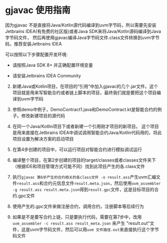 gjavac 使用指南
===================

因为gjavac 不是直接将Java/Kotlin源代码编译到uvm字节码，所以需要先安装Jetbrains IDEA(有免费的社区版)或者Java SDK来将Java/Kotlin源码编译到Java字节码文件，
然后再使用gjavac编译Java字节码文件.class文件转换到uvm字节码，推荐安装Jetbrains IDEA

可以按照以下步骤配置开发环境:

* 请按照Java SDK 8+ 并正确配置环境变量

* 请安装Jetbrains IDEA Community

2. 新建Java或Kotlin项目，在项目的“引用”中加入gjavac的几个.jar文件。这个项目就是用来写智能合约或者链上脚本的项目，最终我们就是要把这个项目编译到uvm字节码

3. 参照demo中例子，DemoContract1.java和DemoContract.kt是智能合约的例子。修改新建项目的源代码

4. 在同一个Java/Kotlin项目下或者新建一个引用刚才项目的新项目。
   这个项目是用来直接在Jetbrains IDEA中调试调用智能合约Java/Kotlin代码用的，将此项目设置为解决方案的启动项目

5. 在第4步创建的项目中，可以运行项目对智能合约进行模拟调试运行

6. 编译整个项目，在第2步创建的项目的target/classes或者classes文件夹下（根据IDE和项目管理方式可能不同）找到此项目产生的各.class文件

7. 执行`gjavac 第6步产生的合约相关的各class文件 -o result.ass`产生uvm汇编文件`result.ass`和合约元信息文件`result.meta.json`，然后使用`uvm_assembler -g result.ass result.meta.json`得到`result.gpc`文件，这是目标项目的合约.gpc文件

8. 使用产生的.gpc文件来做注册合约，调用合约，注册脚本等后续行为

9. 如果是不是要写合约上链，只是要执行代码，需要在第7步中，改用`uvm_assembler -c result.ass result_meta.json` 来产生 "result.out"文件，这是uvm字节码文件，然后可以用`uvm 文件路径.out`来直接执行这个字节码文件
